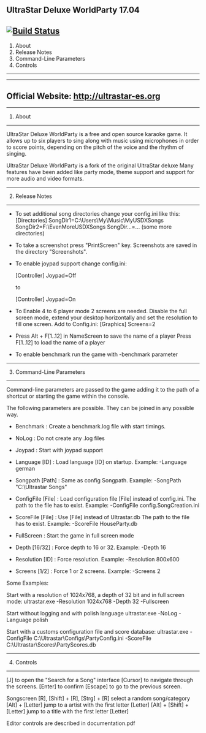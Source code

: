 UltraStar Deluxe WorldParty 17.04
----------------------------
[![Build Status](https://travis-ci.org/UltraStar-Deluxe/USDX.svg?branch=master)](https://travis-ci.org/UltraStar-Deluxe/USDX)
--------------------------
 1. About
 2. Release Notes
 3. Command-Line Parameters
 4. Controls
----------------------------

----------------- 
Official Website:  http://ultrastar-es.org 
-----------------

--------------------
  1. About         
---------------------

UltraStar Deluxe WorldParty is a free and open source karaoke game.  It allows
up to six players to sing along with music using microphones in order to
score points, depending on the pitch of the voice and the rhythm of
singing.

UltraStar Deluxe WorldParty is a fork of the original UltraStar deluxe
Many features have been added like party mode, theme support and support
for more audio and video formats.



---------------------
  2. Release Notes 
---------------------

- To set additional song directories change your config.ini like this:
  [Directories]
  SongDir1=C:\Users\My\Music\MyUSDXSongs
  SongDir2=F:\EvenMoreUSDXSongs
  SongDir...=... (some more directories)

- To take a screenshot press "PrintScreen" key.
  Screenshots are saved in the directory "Screenshots".

- To enable joypad support change config.ini:

  [Controller]
  Joypad=Off

  to

  [Controller]
  Joypad=On

- To Enable 4 to 6 player mode 2 screens are needed.
  Disable the full screen mode, extend your desktop horizontally and set
  the resolution to fill one screen.
  Add to Config.ini:
  [Graphics]
  Screens=2

- Press Alt + F[1..12] in NameScreen to save the name of a player
  Press F[1..12] to load the name of a player

- To enable benchmark run the game with -benchmark parameter


---------------------------------
 3. Command-Line Parameters 
---------------------------------

Command-line parameters are passed to the game adding it to the path of a
shortcut or starting the game within the console.

The following parameters are possible. They can be joined in any possible way.

- Benchmark         : Create a benchmark.log file with start timings.

- NoLog    	    : Do not create any .log files

- Joypad            : Start with joypad support

- Language [ID]     : Load language [ID] on startup.
                      Example: -Language german

- Songpath [Path]   : Same as config Songpath.
                      Example: -SongPath "C:\Ultrastar Songs"

- ConfigFile [File] : Load configuration file [File] instead of config.ini.
                      The path to the file has to exist.
                      Example: -ConfigFile config.SongCreation.ini

- ScoreFile [File]  : Use [File] instead of Ultrastar.db
                      The path to the file has to exist.
                      Example: -ScoreFile HouseParty.db

- FullScreen        : Start the game in full screen mode

- Depth [16/32]     : Force depth to 16 or 32. Example: -Depth 16

- Resolution [ID]   : Force resolution. Example: -Resolution 800x600

- Screens [1/2]     : Force 1 or 2 screens. Example: -Screens 2

Some Examples:

Start with a resolution of 1024x768, a depth of 32 bit and in full screen
mode:
ultrastar.exe -Resolution 1024x768 -Depth 32 -Fullscreen

Start without logging and with polish language
ultrastar.exe -NoLog -Language polish

Start with a customs configuration file and score database:
ultrastar.exe -ConfigFile C:\Ultrastar\Configs\PartyConfig.ini -ScoreFile C:\Ultrastar\Scores\PartyScores.db


------------------
 4. Controls 
------------------

[J]      to open the "Search for a Song" interface
[Cursor] to navigate through the screens.
[Enter]  to confirm
[Escape] to go to the previous screen.

Songscreen
[R],
  [Shift] + [R],
  [Strg]  + [R]            select a random song/category
[Alt] + [Letter]           jump to a artist with the first letter [Letter]
[Alt] + [Shift] + [Letter] jump to a title with the first letter [Letter]


Editor controls are described in documentation.pdf
